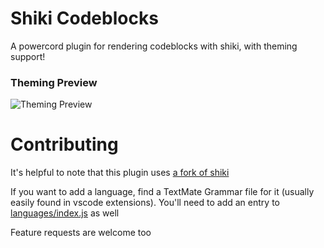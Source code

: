 # Shiki Codeblocks
A powercord plugin for rendering codeblocks with shiki, with theming support!

### Theming Preview

![Theming Preview](https://i.imgur.com/brqzjHG.png)

# Contributing

It's helpful to note that this plugin uses [a fork of shiki](https://github.com/Vap0r1ze/shiki)

If you want to add a language, find a TextMate Grammar file for it (usually easily found in vscode extensions). You'll need to add an entry to [languages/index.js](./languages/index.js) as well

Feature requests are welcome too
